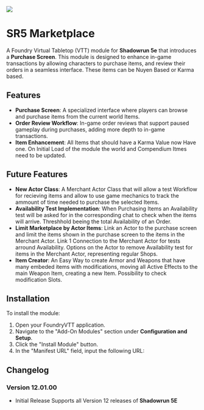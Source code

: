 ![](https://img.shields.io/badge/Foundry-v12-informational)
<!--- Downloads @ Latest Badge -->
<!--- replace <user>/<repo> with your shadows-eye/sr5-marketplace -->
<!--- ![Latest Release Download Count](https://img.shields.io/github/downloads/<user>/<repo>/latest/module.zip) -->

<!--- Forge Bazaar Install % Badge -->
<!--- replace <sr5-marketplace> with the `name` in your manifest -->
<!--- ![Forge Installs](https://img.shields.io/badge/dynamic/json?label=Forge%20Installs&query=package.installs&suffix=%25&url=https%3A%2F%2Fforge-vtt.com%2Fapi%2Fbazaar%2Fpackage%2F<sr5-marketplace>&colorB=4aa94a) -->

# SR5 Marketplace

A Foundry Virtual Tabletop (VTT) module for **Shadowrun 5e** that introduces a **Purchase Screen**. This module is designed to enhance in-game transactions by allowing characters to purchase items, and review their orders in a seamless interface. These items can be Nuyen Based or Karma based.

## Features

- **Purchase Screen**: A specialized interface where players can browse and purchase items from the current world Items. 
- **Order Review Workflow**: In-game order reviews that support paused gameplay during purchases, adding more depth to in-game transactions.
- **Item Enhancement**: All Items that should have a Karma Value now Have one. On Initial Load of the module the world and Compendium Itmes need to be updated.

## Future Features
- **New Actor Class**: A Merchant Actor Class that will allow a test Workflow for recieving items and allow to use game mechanics to track the ammount of time needed to purchase the selected Items.
- **Availability Test Implementation**: When Purchasing Items an Availability test will be asked for in the corresponding chat to check when the items will arrive. Threshhold beeing the total Availability of an Order.
- **Limit Marketplace by Actor Items**: Link an Actor to the purchase screen and limit the items shown in the purchase screen to the items in the Merchant Actor. Link 1 Connection to the Merchant Actor for tests arround Availability. Options on the Actor to remove Availability test for items in the Merchant Actor, representing regular Shops.
- **Item Creator**: An Easy Way to create Armor and Weapons that have many embeded items with modifications, moving all Active Effects to the main Weapon Item, creating a new Item. Possibility to check modification Slots.
## Installation

To install the module:

1. Open your FoundryVTT application.
2. Navigate to the "Add-On Modules" section under **Configuration and Setup**.
3. Click the "Install Module" button.
4. In the "Manifest URL" field, input the following URL: 

## Changelog
### Version 12.01.00
- Initial Release Supports all Version 12 releases of **Shadowrun 5E**